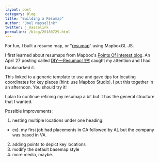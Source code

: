 ```yaml
---
layout: post
category: Blog
title: "Building a Resumap"
author: "Joel Masselink"
twitter: j_masselink
permalink: /blog/20180729.html
---
```


For fun, I built a resume map, or "[resumap](/maps/resumap.html)" using MapboxGL JS.

I first learned about resumaps from Mapbox's [Points Of Interest blog](https://blog.mapbox.com/). An April 27 posting called [DIY — Resumap! 🗺](https://blog.mapbox.com/diy-resumap-cef7449e3293) caught my attention and I had bookmarked it.

This linked to a generic template to use and gave tips for locating coordinates for key places (hint: use Mapbox Studio). I put this together in an afternoon. You should try it!

I plan to continue refining my resumap a bit but it has the general structure that I wanted.

Possible improvements:
1. nesting multiple locations under one heading:
  - ex). my first job had placements in CA followed by AL but the company was based in VA.
2. adding points to depict key locations
3. modify the default basemap style
4. more media, maybe.
